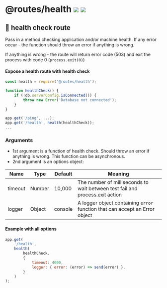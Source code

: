 # @routes/health <a href="https://www.npmjs.com/package/@routes/health"><img src="https://img.shields.io/npm/v/@routes/health.svg"></a> [![](https://img.shields.io/badge/source--000000.svg?logo=github&style=social)](https://github.com/omrilotan/routes/tree/master/packages/health)

## 💪 health check route

Pass in a method checking application and/or machine health. If any error occur - the function should throw an error if anything is wrong.

If anything is wrong - the route will return error code (503) and exit the process with code 0 (`process.exit(0)`)

#### Expose a health route with health check
```js
const health = require('@routes/health');

function healthCheck() {
	if (!db.serverConfig.isConnected()) {
		throw new Error('Database not connected');
	}
}

app.get('/ping', ...);
app.get('/health', health(healthCheck));
...

```

### Arguments

- 1st argument is a function of health check. Should throw an error if anything is wrong. This function can be asynchronous.
- 2nd argument is an options object:

| Name | Type | Default | Meaning
| - | - | - | -
| timeout | Number | 10,000 | The number of milliseconds to wait between test fail and process.exit action
| logger | Object | console | A logger object containing `error` function that can accept an Error object

#### Example with all options
```js
app.get(
	'/health',
	health(
		healthCheck,
		{
			timeout: 4000,
			logger: { error: (error) => send(error) },
		}
	)
);
```
